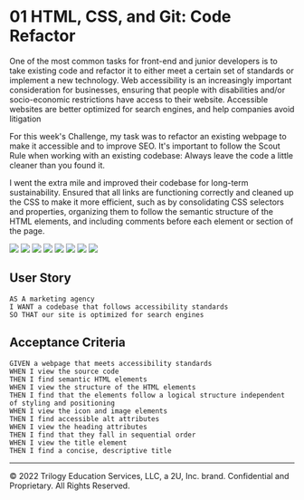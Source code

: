 # 01 HTML, CSS, and Git: Code Refactor

One of the most common tasks for front-end and junior developers is to take existing code and refactor it to either meet a certain set of standards or implement a new technology. Web accessibility is an increasingly important consideration for businesses, ensuring that people with disabilities and/or socio-economic restrictions have access to their website. Accessible websites are better optimized for search engines, and help companies avoid litigation

For this week's Challenge, my task was to refactor an existing webpage to make it accessible and to improve SEO. It's important to follow the Scout Rule when working with an existing codebase: Always leave the code a little cleaner than you found it. 

I went the extra mile and improved their codebase for long-term sustainability. Ensured that all links are functioning correctly and cleaned up the CSS to make it more efficient, such as by consolidating CSS selectors and properties, organizing them to follow the semantic structure of the HTML elements, and including comments before each element or section of the page.

<img src="./1-challenge/assets/images//Screen Shot 1.png" />
<img src="./images/Screen Shot 2022-06-15 at 8.25.41 PM.png" />
<img src="./images/Screen Shot 2022-06-15 at 8.25.53 PM.png" />
<img src="./images/Screen Shot 2022-06-15 at 8.26.05 PM.png" />
<img src="./images/Screen Shot 2022-06-15 at 8.26.19 PM.png" />
<img src="./images/Screen Shot 2022-06-15 at 8.26.30 PM.png" />
<img src="./images/Screen Shot 2022-06-15 at 8.26.45 PM.png" />
<img src="./images/Screen Shot 2022-06-15 at 8.26.55 PM.png" />

## User Story

```
AS A marketing agency
I WANT a codebase that follows accessibility standards
SO THAT our site is optimized for search engines
```

## Acceptance Criteria

```
GIVEN a webpage that meets accessibility standards
WHEN I view the source code
THEN I find semantic HTML elements
WHEN I view the structure of the HTML elements
THEN I find that the elements follow a logical structure independent of styling and positioning
WHEN I view the icon and image elements
THEN I find accessible alt attributes
WHEN I view the heading attributes
THEN I find that they fall in sequential order
WHEN I view the title element
THEN I find a concise, descriptive title
```

- - -
© 2022 Trilogy Education Services, LLC, a 2U, Inc. brand. Confidential and Proprietary. All Rights Reserved.
